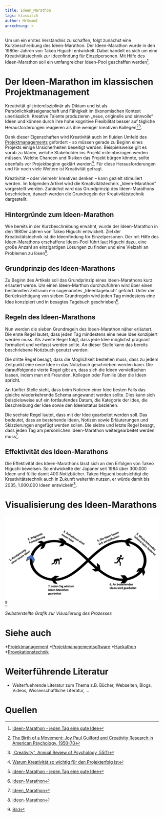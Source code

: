 ```yaml
---
title: Ideen_Marathon
tags: klassisch
author: MrSommC
anrechnung: k
---
```




Um um ein erstes Verständnis zu schaffen, folgt zunächst eine Kurzbeschreibung des Ideen-Marathon.
Der Ideen-Marathon wurde in den 1980er Jahren von Takeo Higuchi entwickelt. Dabei handelt es sich um eine Kreativitätstechnik zur Ideenfindung für Einzelpersonen. 
Mit Hilfe des Ideen-Marathon soll ein umfangreicher Ideen-Pool geschaffen werden[^1].

# Der Ideen-Marathon im klassischen Projektmanagement

Kreativität gilt interdisziplinär als Diktum und ist als Persönlichkeitseigenschaft und Fähigkeit im ökonomischen Kontext unerlässlich. Kreative Talente produzieren „neue, 
originelle und sinnvolle“ Ideen und können durch ihre hohe kognitive Flexibilität besser auf tägliche Herausforderungen reagieren als ihre weniger kreativen Kollegen[^2][^3]. 

Dank dieser Eigenschaften wird Kreativität auch im fluiden Umfeld des [Projektmanagements](Projektmanagement.md) gefordert - so müssen gerade zu Beginn eines Projekts einige 
Unsicherheiten beseitigt 
werden. Beispielsweise gilt es vorab zu klären, welche Stakeholder ins Projekt miteinbezogen werden müssen. Welche Chancen und Risiken das Projekt bürgen könnte, sollte 
ebenfalls vor Projektbeginn geklärt werden[^4]. Für diese Herausforderungen und für noch viele Weitere ist Kreativität gefragt. 

Kreativität – oder vielmehr kreatives denken – kann gezielt stimuliert werden. Im folgenden Artikel wird die Kreativitätstechnik „Ideen-Marathon“ vorgestellt werden. Zunächst 
wird das Grundprinzip des Ideen-Marathons beschrieben, danach werden die Grundregeln der Kreativitätstechnik dargestellt. 

## Hintergründe zum Ideen-Marathon

Wie bereits in der Kurzbeschreibung erwähnt, wurde der Ideen-Marathon in den 1980er Jahren von Takeo Higuchi entwickelt. Ziel der Kreativitätstechnik ist die Ideenfindung für 
Einzelpersonen. 
Der mit Hilfe des Ideen-Marathons erschaffene Ideen-Pool führt laut Higuchi dazu, eine große Anzahl an einzigartigen Lösungen zu finden und eine Vielzahl an Problemen zu 
lösen[^1].

## Grundprinzip des Ideen-Marathons

Zu Beginn des Artikels soll das Grundprinzip eines Ideen-Marathons kurz erläutert werde.
Um einen Ideen-Marthon durchzuführen wird über einen bestimmten Zeitraum ein sogenanntes „Ideentagebuch“ geführt. Unter der Berücksichtigung von sieben Grundregeln wird jeden 
Tag mindestens eine Idee konzipiert und in besagtes Tagebuch geschrieben[^5].

## Regeln des Ideen-Marathons

Nun werden die sieben Grundregeln des Ideen-Marathon näher erläutert. 
Die erste Regel lautet, dass jeden Tag mindestens eine neue Idee konzipiert werden muss. 
Als zweite Regel folgt, dass jede Idee möglichst prägnant formuliert und verfasst werden sollte. 
An dieser Stelle kann das bereits beschriebene Notizbuch genutzt werden.

Die dritte Regel besagt, dass die Möglichkeit bestehen muss, dass zu jedem Zeitpunkt eine neue Idee in das Notizbuch geschrieben werden kann. 
Die darauffolgende vierte Regel gibt an, dass sich die Ideen vervielfachen lassen, indem man mit Freunden, Kollegen oder Familie über die Ideen spricht.  

An fünfter Stelle steht, dass beim Notieren einer Idee besten Falls das gleiche wiederkehrende Schema angewandt werden sollte. Dies kann sich beispielsweise auf ein 
fortlaufendes Datum, die Kategorie der Idee, die Beschreibung der Idee sowie den Ideenstatus beziehen. 

Die sechste Regel lautet, dass mit der Idee gearbeitet werden soll. Das bedeutet, dass an bestehende Ideen, Notizen sowie Erläuterungen und Skizzierungen angefügt werden sollen. 
Die siebte und letzte Regel besagt, dass jeden Tag am persönlichen Ideen-Marathon weitergearbeitet werden muss[^6].


## Effektivität des Ideen-Marathons

Die Effektivität des Ideen-Marathons lässt sich an den Erfolgen von Takeo Higuchi beweisen. So entwickelte der Japaner seit 1984 über 300.000 Ideen und füllte damit 400 
Notizbücher.
Takeo Higuchi beabsichtigt die Kreativitätstechnik auch in Zukunft weiterhin nutzen, er würde damit bis 2035, 1.000.000 Ideen entwickeln[^5].




# Visualisierung des Ideen-Marathons



![Beispielabbildung](Ideen_Marathon/GrafikIM.png) [^7]

*Selbsterstellte Grafik zur Visualierung des Prozesses*


# Siehe auch

*[Projektmanagement](Projektmanagement.md)
*[Projektmanagementsoftware](Projektmanagementsoftware.md)
*[Hackathon](Hackathon.md)
*[Provokationstechnik](Provokationstechnik.md)

# Weiterführende Literatur

* Weiterfuehrende Literatur zum Thema z.B. Bücher, Webseiten, Blogs, Videos, Wissenschaftliche Literatur, ...

# Quellen

[^1]: [Ideen-Marathon - jeden Tag eine gute Idee](https://www.creaffective.de/2010/12/ideen-marathon-jeden-tag-eine-gute-idee/)
[^2]: [The Birth of a Movement: Joy Paul Guilford and Creativity Research in American Psychology, 1950-70](https://www.academia.edu/5227271/The_Birth_of_a_Movement_Joy_Paul_Guilford_and_Creativity_Research_in_American_Psychology_1950_70)
[^3]: [„Creativity“, Annual Review of Psychology, 55(1)](http://people.wku.edu/richard.miller/creativity.pdf)
[^4]: [Warum Kreativität so wichtig für den Projekterfolg ist](https://projekte-leicht-gemacht.de/blog/softskills/kreativitaet/kreativitaet-projektmanagement/)
[^5]: [Ideen-Marathon](https://www.deinlexikon.de/wiki/Ideen-Marathon)
[^6]: [Ideen_Marathon](https://de.wikipedia.org/wiki/Ideen-Marathon)
[^7]: [Bild](https://de.wikipedia.org/wiki/Ideen-Marathon)


